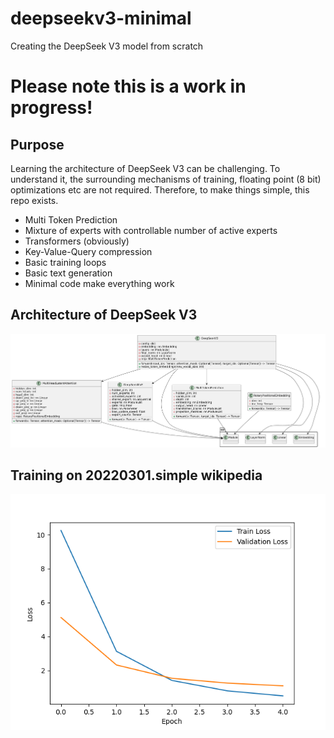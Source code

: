 # deepseekv3-minimal
Creating the DeepSeek V3 model from scratch

# Please note this is a work in progress!

## Purpose
Learning the architecture of DeepSeek V3 can be challenging. To understand it, the surrounding mechanisms of training, floating point (8 bit) optimizations etc
are not required. Therefore, to make things simple, this repo exists. 

* Multi Token Prediction
* Mixture of experts with controllable number of active experts
* Transformers (obviously)
* Key-Value-Query compression
* Basic training loops
* Basic text generation
* Minimal code make everything work 

## Architecture of DeepSeek V3
![Arch](deepseek_arch.png)


## Training on 20220301.simple wikipedia

![Losses](loss_plot.png)

